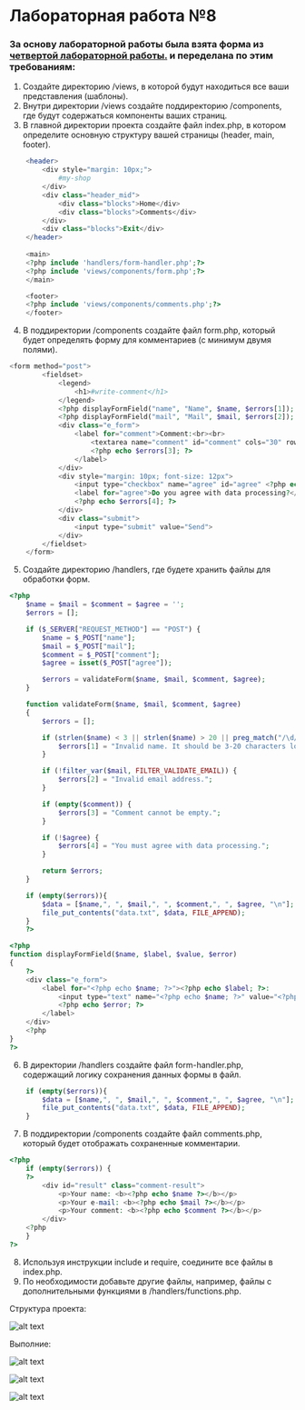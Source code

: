 # Лабораторная работа №8

### За основу лабораторной работы была взята форма из [четвертой лабораторной работы.](https://github.com/procuratura-dev/php_lab4) и переделана по этим требованиям:

1. Создайте директорию /views, в которой будут находиться все ваши представления (шаблоны).
2. Внутри директории /views создайте поддиректорию /components, где будут содержаться компоненты ваших страниц.
3. В главной директории проекта создайте файл index.php, в котором определите основную структуру вашей страницы (header, main, footer).
```php
    <header>
        <div style="margin: 10px;">
            #my-shop
        </div>
        <div class="header_mid">
            <div class="blocks">Home</div>
            <div class="blocks">Comments</div>
        </div>
        <div class="blocks">Exit</div>
    </header>
    
    <main>
    <?php include 'handlers/form-handler.php';?>
    <?php include 'views/components/form.php';?>
    </main>

    <footer>
    <?php include 'views/components/comments.php';?>
    </footer>
```
4. В поддиректории /components создайте файл form.php, который будет определять форму для комментариев (с минимум двумя полями).
```php
<form method="post">
        <fieldset>
            <legend>
                <h1>#write-comment</h1>
            </legend>
            <?php displayFormField("name", "Name", $name, $errors[1]); ?>
            <?php displayFormField("mail", "Mail", $mail, $errors[2]); ?>
            <div class="e_form">
                <label for="comment">Comment:<br><br>
                    <textarea name="comment" id="comment" cols="30" rows="10"><?php echo $comment; ?></textarea>
                    <?php echo $errors[3]; ?>
                </label>
            </div>
            <div style="margin: 10px; font-size: 12px">
                <input type="checkbox" name="agree" id="agree" <?php echo $agree ? 'checked' : ''; ?>>
                <label for="agree">Do you agree with data processing?</label>
                <?php echo $errors[4]; ?>
            </div>
            <div class="submit">
                <input type="submit" value="Send">
            </div>
        </fieldset>
    </form>
```
5. Создайте директорию /handlers, где будете хранить файлы для обработки форм.
```php
<?php
    $name = $mail = $comment = $agree = '';
    $errors = [];

    if ($_SERVER["REQUEST_METHOD"] == "POST") {
        $name = $_POST["name"];
        $mail = $_POST["mail"];
        $comment = $_POST["comment"];
        $agree = isset($_POST["agree"]);

        $errors = validateForm($name, $mail, $comment, $agree);
    }

    function validateForm($name, $mail, $comment, $agree)
    {
        $errors = [];

        if (strlen($name) < 3 || strlen($name) > 20 || preg_match("/\d/", $name)) {
            $errors[1] = "Invalid name. It should be 3-20 characters long and contain no digits.";
        }

        if (!filter_var($mail, FILTER_VALIDATE_EMAIL)) {
            $errors[2] = "Invalid email address.";
        }

        if (empty($comment)) {
            $errors[3] = "Comment cannot be empty.";
        }

        if (!$agree) {
            $errors[4] = "You must agree with data processing.";
        }

        return $errors;
    }

    if (empty($errors)){
        $data = [$name,", ", $mail,", ", $comment,", ", $agree, "\n"];
        file_put_contents("data.txt", $data, FILE_APPEND);
    }
    ?>

<?php
function displayFormField($name, $label, $value, $error)
{
    ?>
    <div class="e_form">
        <label for="<?php echo $name; ?>"><?php echo $label; ?>:
            <input type="text" name="<?php echo $name; ?>" value="<?php echo $value; ?>">
            <?php echo $error; ?>
        </label>
    </div>
    <?php
}
?>
```
6. В директории /handlers создайте файл form-handler.php, содержащий логику сохранения данных формы в файл.
```php
    if (empty($errors)){
        $data = [$name,", ", $mail,", ", $comment,", ", $agree, "\n"];
        file_put_contents("data.txt", $data, FILE_APPEND);
    }
```
7. В поддиректории /components создайте файл comments.php, который будет отображать сохраненные комментарии.
```php
<?php
    if (empty($errors)) {
    ?>
        <div id="result" class="comment-result">
            <p>Your name: <b><?php echo $name ?></b></p>
            <p>Your e-mail: <b><?php echo $mail ?></b></p>
            <p>Your comment: <b><?php echo $comment ?></b></p>
        </div>
    <?php
    }
?>
```
8. Используя инструкции include и require, соедините все файлы в index.php.
9. По необходимости добавьте другие файлы, например, файлы с дополнительными функциями в /handlers/functions.php.

Структура проекта:

![alt text](images/img1.png)

Выполние:

![alt text](images/img2.png)

![alt text](images/img3.png)

![alt text](images/img4.png)